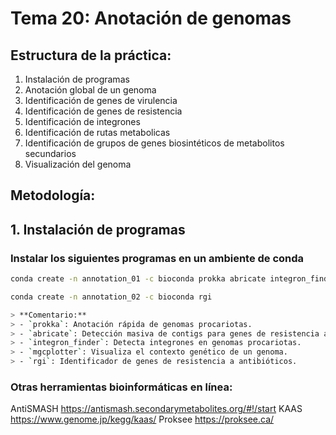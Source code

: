 # Tema 20: Anotación de genomas

## Estructura de la práctica:

1. Instalación de programas
2. Anotación global de un genoma
3. Identificación de genes de virulencia
4. Identificación de genes de resistencia
5. Identificación de integrones
6. Identificación de rutas metabolicas
7. Identificación de grupos de genes biosintéticos de metabolitos secundarios
8. Visualización del genoma

## Metodología:

## 1. Instalación de programas

### Instalar los siguientes programas en un ambiente de conda

```bash
conda create -n annotation_01 -c bioconda prokka abricate integron_finder mgcplotter

conda create -n annotation_02 -c bioconda rgi
```

```bash
> **Comentario:** 
> - `prokka`: Anotación rápida de genomas procariotas.
> - `abricate`: Detección masiva de contigs para genes de resistencia antimicrobiana y virulencia.
> - `integron_finder`: Detecta integrones en genomas procariotas.
> - `mgcplotter`: Visualiza el contexto genético de un genoma.
> - `rgi`: Identificador de genes de resistencia a antibióticos.
```

### Otras herramientas bioinformáticas en línea:

AntiSMASH		https://antismash.secondarymetabolites.org/#!/start 
KAAS			https://www.genome.jp/kegg/kaas/ 
Proksee		https://proksee.ca/ 



